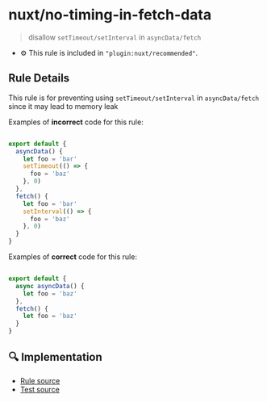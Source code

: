 # nuxt/no-timing-in-fetch-data

> disallow `setTimeout/setInterval` in `asyncData/fetch`

- :gear: This rule is included in `"plugin:nuxt/recommended"`.

## Rule Details

This rule is for preventing using `setTimeout/setInterval` in `asyncData/fetch` since it may lead to memory leak

Examples of **incorrect** code for this rule:

```js

export default {
  asyncData() {
    let foo = 'bar'
    setTimeout(() => {
      foo = 'baz'
    }, 0)
  },
  fetch() {
    let foo = 'bar'
    setInterval(() => {
      foo = 'baz'
    }, 0)
  }
}

```

Examples of **correct** code for this rule:


```js

export default {
  async asyncData() {
    let foo = 'baz'
  },
  fetch() {
    let foo = 'baz'
  }
}

```

## :mag: Implementation

- [Rule source](https://github.com/nuxt/eslint-plugin-nuxt/tree/master/lib/rules/no-timing-in-fetch-data.js)
- [Test source](https://github.com/nuxt/eslint-plugin-nuxt/tree/master/lib/rules/__tests__/no-timing-in-fetch-data.test.js)
